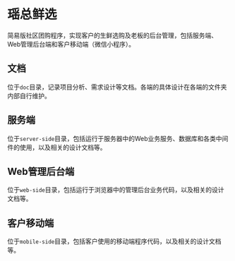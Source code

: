 # 瑶总鲜选

简易版社区团购程序，实现客户的生鲜选购及老板的后台管理，包括服务端、Web管理后台端和客户移动端（微信小程序）。

## 文档

位于`doc`目录，记录项目分析、需求设计等文档。各端的具体设计在各端的文件夹内部自行维护。

##  服务端

位于`server-side`目录，包括运行于服务器中的Web业务服务、数据库和各类中间件的使用，以及相关的设计文档等。

## Web管理后台端

位于`web-side`目录，包括运行于浏览器中的管理后台业务代码，以及相关的设计文档等。

## 客户移动端

位于`mobile-side`目录，包括客户使用的移动端程序代码，以及相关的设计文档等。
